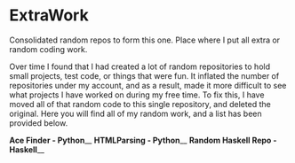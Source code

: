 # ExtraWork
Consolidated random repos to form this one. Place where I put all extra or random coding work.

Over time I found that I had created a lot of random repositories to hold small projects, test code, or things that were fun. It inflated the number of repositories under my account, and as a result, made it more difficult to see what projects I have worked on during my free time. To fix this, I have moved all of that random code to this single repository, and deleted the original. Here you will find all of my random work, and a list has been provided below.

**Ace Finder - Python**__
**HTMLParsing - Python**__
**Random Haskell Repo - Haskell**__
